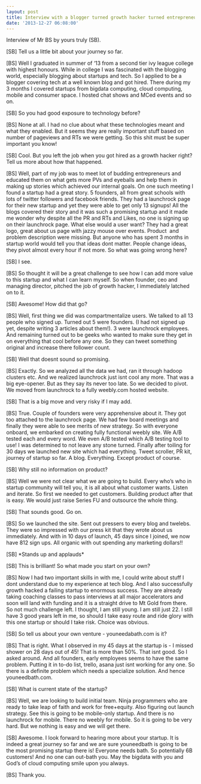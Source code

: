 ```yaml
---
layout: post
title: Interview with a blogger turned growth hacker turned entrepreneur
date: '2013-12-27 06:08:00'
---
```


<p>Interview of Mr BS by yours truly (SB).</p>

<p>[SB] Tell us a little bit about your journey so far.</p>
<p>[BS] Well I graduated in summer of &lsquo;13 from a second tier ivy league college with highest honours. While in college I was fascinated with the blogging world, especially blogging about startups and tech. So I applied to be a blogger covering tech at a well known blog and got hired. There during my 3 months I covered startups from bigdata computing, cloud computing, mobile and consumer space. I hosted chat shows and MCed events and so on.</p>
<p>[SB] So you had good exposure to technology before?</p>
<p>[BS] None at all. I had no clue about what these technologies meant and what they enabled. But it seems they are really important stuff based on number of pageviews and RTs we were getting. So this shit must be super important you know!</p>
<p>[SB] Cool. But you left the job when you got hired as a growth hacker right? Tell us more about how that happened.</p>
<p>[BS] Well, part of my job was to meet lot of budding entrepreneurs and educated them on what gets more PVs and eyeballs and help them in making up stories which achieved our internal goals. On one such meeting I found a startup had a great story. 5 founders, all from great schools with lots of twitter followers and facebook friends. They had a launchrock page for their new startup and yet they were able to get only 13 signups! All the blogs covered their story and it was such a promising startup and it made me wonder why despite all the PR and RTs and Likes, no one is signing up on their launchrock page. What else would a user want? They had a great logo, great about us page with jazzy mouse over events. Product  and problem description were missing. But anyone who has spent 3 months in startup world would tell you that ideas dont matter. People change ideas, they pivot almost every hour if not more. So what was going wrong here?</p>
<p>[SB] I see.</p>
<p>[BS] So thought it will be a great challenge to see how I can add more value to this startup and what I can learn myself. So when founder, ceo and managing director, pitched the job of growth hacker, I immediately latched on to it. </p>
<p>[SB] Awesome! How did that go?</p>
<p>[BS] Well, first thing we did was compartmentalize users. We talked to all 13 people who signed up. Turned out 5 were founders. (I had not signed up yet, despite writing 3 articles about them!). 3 were launchrock employees. And remaining turned out to be geeks who wanted to make sure they get in on everything that cool before any one. So they can tweet something original and increase there follower count. </p>
<p>[SB] Well that doesnt sound so promising.</p>
<p>[BS] Exactly. So we analyzed all the data we had, ran it through hadoop clusters etc. And we realized launchrock just isnt cool any more. That was a big eye-opener. But as they say its never too late. So we decided to pivot. We moved from launchrock to a fully weebly.com hosted website. </p>
<p>[SB] That is a big move and very risky if I may add.</p>
<p>[BS] True. Couple of founders were very apprehensive about it. They got too attached to the launchrock page. We had few board meetings and finally they were able to see merits of new strategy. So with everyone onboard, we embarked on creating fully functional weebly site. We A/B tested each and every word. We even A/B tested which A/B testing tool to use! I was determined to not leave any stone turned. Finally after toiling for 30 days we launched new site which had everything. Tweet scroller, PR kit, journey of startup so far. A blog. Everything. Except product of course.</p>
<p>[SB] Why still no information on product?</p>
<p>[BS] Well we were not clear what we are going to build. Every who&rsquo;s who in startup community will tell you, it is all about what customer wants. Listen and iterate. So first we needed to get customers. Building product after that is easy. We would just raise Series FU and outsource the whole thing.</p>
<p>[SB] That sounds good. Go on.</p>
<p>[BS] So we launched the site. Sent out pressers to every blog and twelebs. They were so impressed with our press kit that they wrote about us immediately. And with in 10 days of launch, 45 days since I joined, we now have 812 sign ups. All organic with out spending any marketing dollars!!</p>
<p>[SB] *Stands up and applauds*</p>
<p>[SB] This is brilliant! So what made you start on your own?</p>
<p>[BS] Now I had two important skills in with me, I could write about stuff I dont understand due to my experience at tech blog. And I also successfully growth hacked a failing startup to enormous success. They are already taking coaching classes to pass interviews at all major accelerators and soon will land with funding and it is a straight drive to Mt Gold from there. So not much challenge left. I thought, I am still young. I am still just 22. I still have 3 good years left in me, so should I take easy route and ride glory with this one startup or should I take risk. Choice was obvious.</p>
<p>[SB] So tell us about your own venture - youneedabath.com is it?</p>
<p>[BS] That is right. What I observed in my 45 days at the startup is - I missed shower on 28 days out of 45! That is more than 50%. That isnt good. So I asked around. And all founders, early employees seems to have the same problem. Putting it in to-do list, trello, asana just isnt working for any one. So there is a definite problem which needs a specialize solution. And hence youneedbath.com.</p>
<p>[SB] What is current state of the startup?</p>
<p>[BS] Well, we are looking to build initial team. Ninja programmers who are ready to take leap of faith and work for free+equity. Also figuring out launch strategy. See this is going to be mobile-only startup. And there is no launchrock for mobile. There no weebly for mobile. So it is going to be very hard. But we nothing is easy and we will get there.</p>
<p>[SB] Awesome. I look forward to hearing more about your startup. It is indeed a great journey so far and we are sure youneedbath is going to be the most promising startup there is! Everyone needs bath. So potentially 6B customers! And no one can out-bath you. May the bigdata with you and God&rsquo;s of cloud computing smile upon you always.</p>
<p>[BS] Thank you.</p>